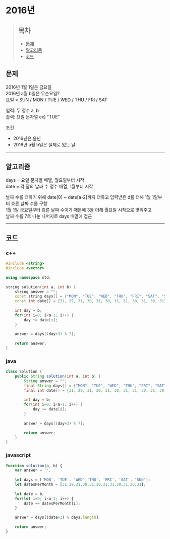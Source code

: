# 2016년

> ## 목차
> * [문제](#문제)
> * [알고리즘](#알고리즘)
> * [코드](#코드)

## 문제
2016년 1월 1일은 금요일   
2016년 a월 b일은 무슨요일?   
요일 = SUN / MON / TUE / WED / THU / FRI / SAT

입력: 두 정수 a, b  
출력: 요일 문자열 ex) "TUE"

조건
* 2016년은 윤년
* 2016년 a월 b일은 실제로 있는 날
<hr/>

## 알고리즘
days = 요일 문자열 배열, 월요일부터 시작   
date = 각 달의 날짜 수 정수 배열, 1월부터 시작   

날짜 수를 더하기 위해 date[0] ~ date[a-2]까지 더하고 입력받은 d를 더해 1월 1일부터 흐른 날짜 수를 구함   
1월 1일 금요일부터 흐른 날짜 수이기 때문에 3을 더해 월요일 시작으로 맞춰주고   
날짜 수를 7로 나눈 나머지로 days 배열에 접근  
<hr/>

## 코드
### c++
```c++
#include <string>
#include <vector>
 
using namespace std;
 
string solution(int a, int b) {
    string answer = "";
    const string days[] = {"MON", "TUE", "WED", "THU", "FRI", "SAT", "SUN"};
    const int date[] = {31, 29, 31, 30, 31, 30, 31, 31, 30, 31, 30, 31};
    
    int day = b;
    for(int i=0; i<a-1; i++) {
        day += date[i];
    }
    
    answer = days[(day+3) % 7];
    
    return answer;
}
```

### java
```java
class Solution {
    public String solution(int a, int b) {
        String answer = "";
        final String days[] = {"MON", "TUE", "WED", "THU", "FRI", "SAT", "SUN"};
        final int date[] = {31, 29, 31, 30, 31, 30, 31, 31, 30, 31, 30, 31};
        
        int day = b;
        for(int i=0; i<a-1; i++) {
            day += date[i];
        }
        
        answer = days[(day+3) % 7];
        
        return answer;
    }
}
```

### javascript
```javascript
function solution(a, b) {
    var answer = '';
    
    let days = ['MON', 'TUE', 'WED','THU', 'FRI', 'SAT', 'SUN'];
    let datesPerMonth = [31,29,31,30,31,30,31,31,30,31,30,31];
    
    let date = b;
    for(let i=0; i<a-1; i++) {
        date += datesPerMonth[i];
    }
    
    answer = days[(date+3) % days.length]      
    
    return answer;
}
```
